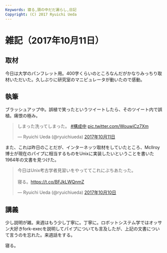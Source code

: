 ```yaml
---
Keywords: 寝る,頭の中だだ漏らし,日記
Copyright: (C) 2017 Ryuichi Ueda
---
```


# 雑記（2017年10月11日）


## 取材

今日は大学のパンフレット用。400字くらいのところなんだがかなりみっちり取材いただいた。久しぶりに研究室のマニピュレータが動いたので感動。

## 執筆

ブラッシュアップ中。誤植で笑ったというツイートしたら、そのツイート内で誤植。痛恨の極み。

<blockquote class="twitter-tweet" data-lang="ja"><p lang="ja" dir="ltr">しまった洗ってしまった。 <a href="https://twitter.com/hashtag/%E6%A7%8B%E6%88%90%E4%B8%AD?src=hash&amp;ref_src=twsrc%5Etfw">#構成中</a> <a href="https://t.co/WouwiCz7Xm">pic.twitter.com/WouwiCz7Xm</a></p>&mdash; Ryuichi Ueda (@ryuichiueda) <a href="https://twitter.com/ryuichiueda/status/918084359000920065?ref_src=twsrc%5Etfw">2017年10月11日</a></blockquote>
<script async src="//platform.twitter.com/widgets.js" charset="utf-8"></script>

また、これは昨日のことだが、インターネッツ取材をしていたところ、McIlroy博士が現在のパイプに相当するものをUnixに実装したいということを書いた1964年の文書を見つけた。

<blockquote class="twitter-tweet" data-lang="ja"><p lang="ja" dir="ltr">今日はUnix考古学者見習いをやっててこれにぶちあたった。<br><br>寝る。<a href="https://t.co/BFJkLWQnmZ">https://t.co/BFJkLWQnmZ</a></p>&mdash; Ryuichi Ueda (@ryuichiueda) <a href="https://twitter.com/ryuichiueda/status/917774939981209600?ref_src=twsrc%5Etfw">2017年10月10日</a></blockquote>
<script async src="//platform.twitter.com/widgets.js" charset="utf-8"></script>

## 講義

少し説明が雑。来週はもう少し丁寧に。丁寧に。ロボットシステム学ではオッサン大好きfork-execを説明してパイプについても言及したが、上記の文書について言うのを忘れた。来週話をする。



寝る。
